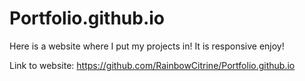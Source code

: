 # Portfolio.github.io

Here is a website where I put my projects in! It is responsive enjoy! 

Link to website: https://github.com/RainbowCitrine/Portfolio.github.io
